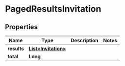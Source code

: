 

# PagedResultsInvitation


## Properties

| Name | Type | Description | Notes |
|------------ | ------------- | ------------- | -------------|
|**results** | [**List&lt;Invitation&gt;**](Invitation.md) |  |  |
|**total** | **Long** |  |  |



